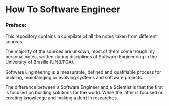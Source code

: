 # How To Software Engineer

### Preface: 

This repository contains a compilate of all the notes taken from different sources. 

The majority of the sources are unkown, most of them come trough my personal notes,
written during disciplines of Software Engineering in the University of Brasilia (UNB/FGA).

Software Engineering is a measurable, defined and quatifiable process for building, maintainging or evolving systems and software projects. 

The difference between a Software Engineer and a Scientist is that the first is focused on building solutions for the world. While the latter is focused on creating knowledge and making a dent in researches. 

